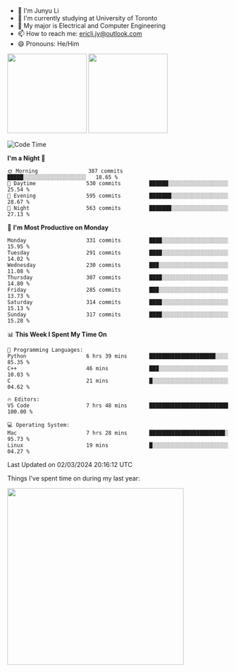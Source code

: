 ### 
- 👨 I'm Junyu Li
- 📖 I'm currently studying at University of Toronto
- 🌱 My major is Electrical and Computer Engineering
- 📫 How to reach me: ericli.jy@outlook.com
- 😄 Pronouns: He/Him

<p align="left">  
  <img height="180em" src="https://github-readme-stats-sigma-five-48.vercel.app/api?username=ericjyli&theme=tokyonight&show_icons=true&count_private=true&include_orgs=true" />
  <img height="180em" src="https://github-readme-stats-sigma-five-48.vercel.app/api/top-langs/?username=ericjyli&theme=tokyonight&count_private=true&include_orgs=true&include_orgs=true&layout=compact" />
</p>

<!--START_SECTION:waka-->
![Code Time](http://img.shields.io/badge/Code%20Time-430%20hrs%205%20mins-blue)

**I'm a Night 🦉** 

```text
🌞 Morning                387 commits         █████░░░░░░░░░░░░░░░░░░░░   18.65 % 
🌆 Daytime                530 commits         ██████░░░░░░░░░░░░░░░░░░░   25.54 % 
🌃 Evening                595 commits         ███████░░░░░░░░░░░░░░░░░░   28.67 % 
🌙 Night                  563 commits         ███████░░░░░░░░░░░░░░░░░░   27.13 % 
```
📅 **I'm Most Productive on Monday** 

```text
Monday                   331 commits         ████░░░░░░░░░░░░░░░░░░░░░   15.95 % 
Tuesday                  291 commits         ████░░░░░░░░░░░░░░░░░░░░░   14.02 % 
Wednesday                230 commits         ███░░░░░░░░░░░░░░░░░░░░░░   11.08 % 
Thursday                 307 commits         ████░░░░░░░░░░░░░░░░░░░░░   14.80 % 
Friday                   285 commits         ███░░░░░░░░░░░░░░░░░░░░░░   13.73 % 
Saturday                 314 commits         ████░░░░░░░░░░░░░░░░░░░░░   15.13 % 
Sunday                   317 commits         ████░░░░░░░░░░░░░░░░░░░░░   15.28 % 
```


📊 **This Week I Spent My Time On** 

```text
💬 Programming Languages: 
Python                   6 hrs 39 mins       █████████████████████░░░░   85.35 % 
C++                      46 mins             ███░░░░░░░░░░░░░░░░░░░░░░   10.03 % 
C                        21 mins             █░░░░░░░░░░░░░░░░░░░░░░░░   04.62 % 

🔥 Editors: 
VS Code                  7 hrs 48 mins       █████████████████████████   100.00 % 

💻 Operating System: 
Mac                      7 hrs 28 mins       ████████████████████████░   95.73 % 
Linux                    19 mins             █░░░░░░░░░░░░░░░░░░░░░░░░   04.27 % 
```


 Last Updated on 02/03/2024 20:16:12 UTC
<!--END_SECTION:waka-->

<p> Things I've spent time on during my last year: </p>
<img height="400em" src="https://github-readme-stats-git-master-ericjyli.vercel.app/api/wakatime?username=ericjyli&layout=compact&theme=tokyonight" />

<!--
Here are some ideas to get you started:

- 🔭 I’m currently working on ...
- 🌱 I’m currently learning ...
- 👯 I’m looking to collaborate on ...
- 🤔 I’m looking for help with ...
- 💬 Ask me about ...
- 📫 How to reach me: ...
- 😄 Pronouns: ...
- ⚡ Fun fact: ...
-->
